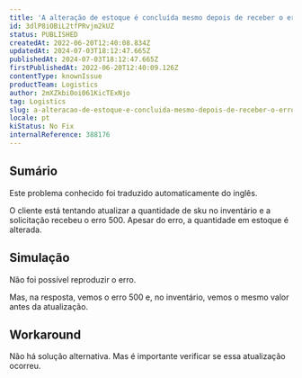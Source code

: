 ```yaml
---
title: 'A alteração de estoque é concluída mesmo depois de receber o erro 500'
id: 3dlP8iOBiL2tfPRvjm2kUZ
status: PUBLISHED
createdAt: 2022-06-20T12:40:08.834Z
updatedAt: 2024-07-03T18:12:47.665Z
publishedAt: 2024-07-03T18:12:47.665Z
firstPublishedAt: 2022-06-20T12:40:09.126Z
contentType: knownIssue
productTeam: Logistics
author: 2mXZkbi0oi061KicTExNjo
tag: Logistics
slug: a-alteracao-de-estoque-e-concluida-mesmo-depois-de-receber-o-erro-500
locale: pt
kiStatus: No Fix
internalReference: 388176
---
```


## Sumário

<div class="alert alert-info">
  <p>Este problema conhecido foi traduzido automaticamente do inglês.</p>
</div>


O cliente está tentando atualizar a quantidade de sku no inventário e a solicitação recebeu o erro 500. Apesar do erro, a quantidade em estoque é alterada.

## Simulação


Não foi possível reproduzir o erro.

Mas, na resposta, vemos o erro 500 e, no inventário, vemos o mesmo valor antes da atualização.




## Workaround


Não há solução alternativa. Mas é importante verificar se essa atualização ocorreu.

